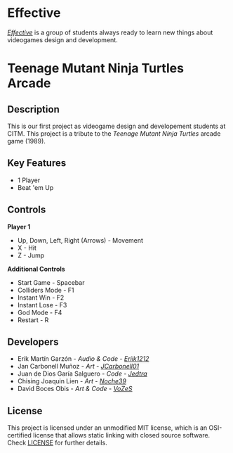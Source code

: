 # Effective   
[_Effective_](https://github.com/eriik1212/Effective) is a group of students always ready to learn new things about videogames design and development. 

# Teenage Mutant Ninja Turtles Arcade
## Description
This is our first project as videogame design and developement students at CITM. This project is a tribute to the _Teenage Mutant Ninja Turtles_ arcade game (1989).

## Key Features
 - 1 Player
 - Beat 'em Up
  
## Controls

**Player 1**
- Up, Down, Left, Right (Arrows) - Movement
- X - Hit
- Z - Jump

**Additional Controls**
- Start Game - Spacebar
- Colliders Mode - F1
- Instant Win - F2
- Instant Lose - F3
- God Mode - F4
- Restart - R


## Developers

 - Erik Martín Garzón - _Audio & Code_ - [_Eriik1212_](https://github.com/eriik1212)
 - Jan Carbonell Muñoz - _Art_ - [_JCarbonell01_](https://github.com/JCarbonell01)
 - Juan de Dios Garía Salguero - _Code_ - [_Jedtra_](https://github.com/Jedtra)
 - Chising Joaquin Lien - _Art_ - [_Noche39_](https://github.com/Noche39)
 - David Boces Obis - _Art & Code_ - [_VoZeS_](https://github.com/VoZeS)

## License

This project is licensed under an unmodified MIT license, which is an OSI-certified license that allows static linking with closed source software. Check [LICENSE](LICENSE) for further details.
